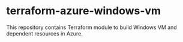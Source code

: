 # terraform-azure-windows-vm
This repository contains Terraform module to build Windows VM and dependent resources in Azure.
